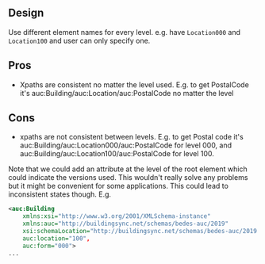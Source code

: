 ## Design
Use different element names for every level. e.g. have `Location000` and `Location100` and user can only specify one.

## Pros
- Xpaths are consistent no matter the level used. E.g. to get PostalCode it's auc:Building/auc:Location/auc:PostalCode no matter the level

## Cons
- xpaths are not consistent between levels. E.g. to get Postal code it's auc:Building/auc:Location000/auc:PostalCode for level 000, and auc:Building/auc:Location100/auc:PostalCode for level 100.

Note that we could add an attribute at the level of the root element which could indicate the versions used. This wouldn't really solve any problems but it might be convenient for some applications. This could lead to inconsistent states though. E.g.
```xml
<auc:Building
    xmlns:xsi="http://www.w3.org/2001/XMLSchema-instance"
    xmlns:auc="http://buildingsync.net/schemas/bedes-auc/2019"
    xsi:schemaLocation="http://buildingsync.net/schemas/bedes-auc/2019 Building.xsd"
    auc:location="100",
    auc:form="000">
...
```

